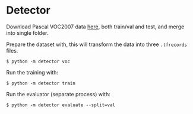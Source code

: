 Detector
========

Download Pascal VOC2007 data [here](http://host.robots.ox.ac.uk:8080/pascal/VOC/voc2007/), both train/val and test, and merge into single folder.

Prepare the dataset with, this will transform the data into three `.tfrecords` files.

```
$ python -m detector voc
```

Run the training with:

```
$ python -m detector train
```

Run the evaluator (separate process) with:

```
$ python -m detector evaluate --split=val
```